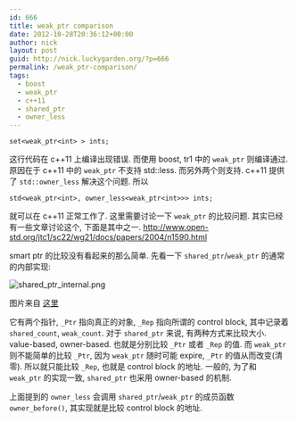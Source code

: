 ```yaml
---
id: 666
title: weak_ptr comparison
date: 2012-10-28T20:36:12+00:00
author: nick
layout: post
guid: http://nick.luckygarden.org/?p=666
permalink: /weak_ptr-comparison/
tags:
  - boost
  - weak_ptr
  - c++11
  - shared_ptr
  - owner_less
---
```


	set<weak_ptr<int> > ints;

这行代码在 c++11 上编译出现错误. 而使用 boost, tr1 中的 `weak_ptr` 则编译通过. 原因在于 c++11 中的 `weak_ptr` 不支持 std::less. 而另外两个则支持. c++11 提供了 `std::owner_less` 解决这个问题. 所以


	std<weak_ptr<int>, owner_less<weak_ptr<int>>> ints;

就可以在 c++11 正常工作了. 
这里需要讨论一下 `weak_ptr` 的比较问题. 其实已经有一些文章讨论这个, 下面是其中之一.
<http://www.open-std.org/jtc1/sc22/wg21/docs/papers/2004/n1590.html>

smart ptr 的比较没有看起来的那么简单. 先看一下 `shared_ptr`/`weak_ptr` 的通常的内部实现:

![shared_ptr_internal.png]({{site.url}}/attachments/2012/10/shared_ptr_internal.png)

图片来自 <a href="http://view.officeapps.live.com/op/view.aspx?src=http%3a%2f%2fecn.channel9.msdn.com%2fevents%2fGoingNative12%2fGN12STL11.pptx" title="这里">这里</a>

它有两个指针, `_Ptr` 指向真正的对象, `_Rep` 指向所谓的 control block, 其中记录着 `shared_count`, `weak_count`. 对于 `shared_ptr` 来说, 有两种方式来比较大小. value-based, owner-based. 也就是分别比较 `_Ptr` 或者 `_Rep` 的值. 而 `weak_ptr` 则不能简单的比较 `_Ptr`, 因为 `weak_ptr` 随时可能 expire, `_Ptr` 的值从而改变(清零). 所以就只能比较 `_Rep`, 也就是 control block 的地址. 一般的, 为了和 `weak_ptr` 的实现一致, `shared_ptr` 也采用 owner-based 的机制.

上面提到的 `owner_less` 会调用 `shared_ptr`/`weak_ptr` 的成员函数 `owner_before()`, 其实现就是比较 control block 的地址.
